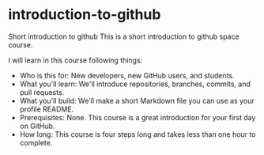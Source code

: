 # introduction-to-github
Short introduction to github
This is a short introduction to github space course.

I will learn in this course following things:
* Who is this for: New developers, new GitHub users, and students.
* What you'll learn: We'll introduce repositories, branches, commits, and pull requests.
* What you'll build: We'll make a short Markdown file you can use as your profile README.
* Prerequisites: None. This course is a great introduction for your first day on GitHub.
* How long: This course is four steps long and takes less than one hour to complete.

